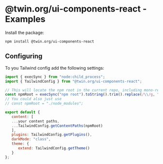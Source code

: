 # @twin.org/ui-components-react - Examples

Install the package:

```shell
npm install @twin.org/ui-components-react
```

## Configuring

To you Tailwind config add the following settings:

```js
import { execSync } from "node:child_process";
import { TailwindConfig } from "@twin.org/ui-components-react";

// This will locate the npm root in the current repo, including mono-repos
const npmRoot = execSync("npm root").toString().trim().replace(/\\/g, "/");
// You could also just use
// const npmRoot = "./node_modules";

export default {
   content: [
   ...your content paths,
   ...TailwindConfig.getContentPaths(npmRoot)
   ],
   plugins: TailwindConfig.getPlugins(),
   darkMode: "class",
   theme: {
      extend: TailwindConfig.getTheme()
   }
};
```
